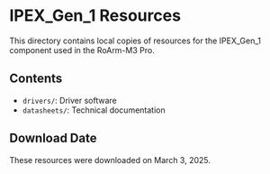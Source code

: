 # IPEX_Gen_1 Resources

This directory contains local copies of resources for the IPEX_Gen_1 component used in the RoArm-M3 Pro.

## Contents

- `drivers/`: Driver software
- `datasheets/`: Technical documentation

## Download Date

These resources were downloaded on March 3, 2025.
